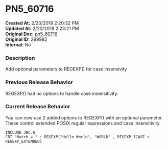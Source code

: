 # PN5_60716

**Created At:** 2/20/2018 2:20:32 PM  
**Updated At:** 2/20/2018 2:23:21 PM  
**Original Doc:** [pn5_60716](https://docs.jbase.com/release-notes/pn5_60716)  
**Original ID:** 299982  
**Internal:** No  


### Description

Add optional parameters to REGEXP() for case insensivity



### Previous Release Behavior

REGEXP() had no options to handle case insensitivity.



### Current Release Behavior

You can now use 2 added options to REGEXP() with an optional parameter. These control extended POSIX regular expressions and case insensitivity.

```
INCLUDE JBC.h
CRT "Match = " : REGEXP("Hello World", "WORLD" , REGEXP_ICASE + REGEXP_EXTENDED)
```
